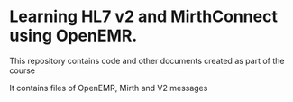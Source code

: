 # Learning HL7 v2 and MirthConnect using OpenEMR. 

This repository contains code and other documents created as part of the course

It contains files of OpenEMR, Mirth and V2 messages
